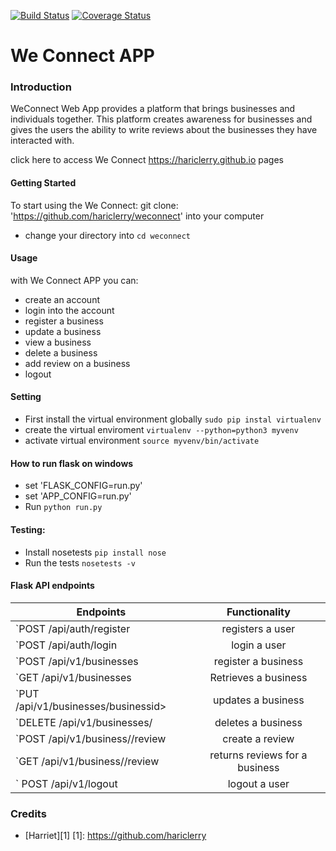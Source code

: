 
[![Build Status](https://travis-ci.org/hariclerry/weconnect.svg?branch=feature%2Fchallenge2)](https://travis-ci.org/hariclerry/weconnect)
[![Coverage Status](https://coveralls.io/repos/github/hariclerry/weconnect/badge.svg?branch=feature/challenge2)](https://coveralls.io/github/hariclerry/weconnect?branch=feature/challenge2)
# We Connect APP
### Introduction
WeConnect Web App provides a platform that brings businesses and individuals together. 
This platform creates awareness for businesses and gives the users the ability to write reviews about the businesses they have interacted with.

click here to access We Connect https://hariclerry.github.io pages

#### Getting Started
To start using the We Connect:
git clone:
'https://github.com/hariclerry/weconnect'
into your computer
* change your directory into `cd weconnect`
#### Usage
with We Connect APP you can:
* create an account
* login into the account
* register a business
* update a business
* view a business
* delete a business
* add review on a business
* logout
#### Setting
* First install the virtual environment globally `sudo pip instal virtualenv`
* create the virtual enviroment `virtualenv --python=python3 myvenv`
* activate virtual environment `source myvenv/bin/activate`
#### How to run flask on windows
* set 'FLASK_CONFIG=run.py'
* set 'APP_CONFIG=run.py'
* Run  `python run.py`

#### Testing:
* Install nosetests `pip install nose`
* Run the tests `nosetests -v`
#### Flask API endpoints

| Endpoints                                       |       Functionality                  |
| ------------------------------------------------|:------------------------------------:|
| `POST /api/auth/register                      |  registers a user                    |
| `POST /api/auth/login                         |  login a user                        |   
| `POST /api/v1/businesses                           |  register a business |
| `GET /api/v1/businesses                           |  Retrieves a business                  |
| `PUT /api/v1/businesses/businessid>                  |  updates a business                     |
| `DELETE /api/v1/businesses/<businessid>               |  deletes a business                    |
| `POST /api/v1/business/<businessid>/review             |  create a review                      |
| `GET /api/v1/business/<businessid>/review              |  returns reviews for a business                  | 
|` POST /api/v1/logout                          |  logout a user                       |

### Credits
* [Harriet][1]
[1]: https://github.com/hariclerry
